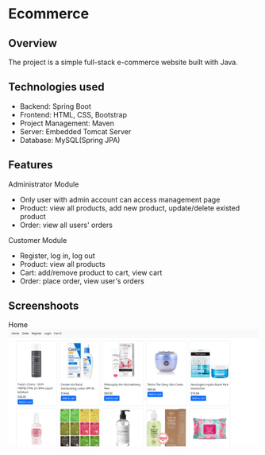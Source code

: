 # Ecommerce
## Overview
The project is a simple full-stack e-commerce website built with Java.

## Technologies used
* Backend: Spring Boot
* Frontend: HTML, CSS, Bootstrap
* Project Management: Maven
* Server: Embedded Tomcat Server
* Database: MySQL(Spring JPA)

## Features
Administrator Module
* Only user with admin account can access management page
* Product: view all products, add new product, update/delete existed product
* Order: view all users' orders

Customer Module
* Register, log in, log out
* Product: view all products
* Cart: add/remove product to cart, view cart
* Order: place order, view user's orders

## Screenshoots
Home
![home](/screenshoots/1home.png)
